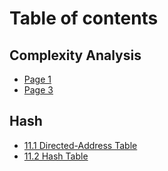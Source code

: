 # Table of contents

## Complexity Analysis

* [Page 1](README.md)
* [Page 3](complexity-analysis/page-3.md)

## Hash

* [11.1 Directed-Address Table](hash/11.1-directed-address-table.md)
* [11.2 Hash Table](hash/11.2-hash-table.md)
